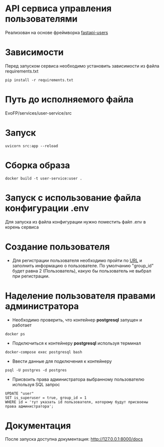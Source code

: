 # API сервиса управления пользователями

Реализован на основе фреймворка [fastapi-users](https://fastapi-users.github.io/fastapi-users/10.1/)

# Зависимости

Перед запуском сервиса необходимо установить зависимости из файла requirements.txt

```
pip install -r requirements.txt
```

# Путь до исполняемого файла

EvoFP/services/user-service/src

# Запуск

```
uvicorn src:app --reload
```

# Сборка образа

```
docker build -t user-service:user .
```

# Запуск с использование файла конфигурации .env

Для запуска из файла конфигурации нужно поместить файл .env в корень сервиса

# Создание пользователя

- Для регистрации пользователя необходимо пройти по [URL](http://127.0.0.1:5000/docs#/auth/register_register_auth_register_post) и заполнить информацию о пользователе. По умолчанию "group_id" будет равна 2 (Пользователь), какую бы пользователь не выбрал при регистрации.

# Наделение пользователя правами администратора

- Необходимо проверить, что контейнер **postgresql** запущен и работает

```
docker ps
```

- Подключиться к контейнеру **postgresql** используя терминал

```
docker-compose exec postgresql bash
```

- Ввести данные для подключения к контейнеру

```
psql -U postgres -d postgres
```

- Присвоить права администратора выбранному пользователю используя SQL запрос

```
UPDATE "user"
SET is_superuser = true, group_id = 1
WHERE id = 'тут указать id пользователя, которому будут присвоены права администратора';
```

# Документация

После запуска доступна документация: http://127.0.0.1:8000/docs
